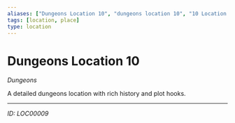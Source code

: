 ```yaml
---
aliases: ["Dungeons Location 10", "dungeons location 10", "10 Location Dungeons"]
tags: [location, place]
type: location
---
```


# Dungeons Location 10

*Dungeons*

A detailed dungeons location with rich history and plot hooks.

---
*ID: LOC00009*